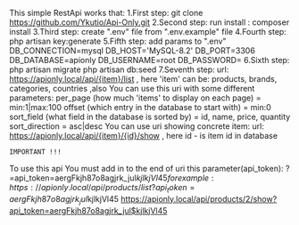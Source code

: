 This simple RestApi works that:
1.First step:
    git clone https://github.com/Ykutio/Api-Only.git
2.Second step:
    run install : composer install
3.Third step:
    create ".env" file from ".env.example" file
4.Fourth step:
    php artisan key:generate
5.Fifth step:
    add params to ".env"
        DB_CONNECTION=mysql
        DB_HOST='MySQL-8.2'
        DB_PORT=3306
        DB_DATABASE=apionly
        DB_USERNAME=root
        DB_PASSWORD= 
6.Sixth step:
    php artisan migrate
    php artisan db:seed
7.Seventh step:
    url:
    https://apionly.local/api/{item}/list
        , here 'item' can be:
                products,
                brands,
                categories,
                countries
,also You can use this uri with some different parameters:
    per_page (how much 'items' to display on each page) = min:1|max:100
    offset (which entry in the database to start with) = min:0
    sort_field (what field in the database is sorted by) = id, name, price, quantity
    sort_direction = asc|desc
You can use uri showing concrete item:
    url:
    https://apionly.local/api/{item}/{id}/show
        , here id - is item id in database

    IMPORTANT !!!
 To use this api You must add in to the end of uri this parameter(api_token):
    ?=api_token=aergFkjh87o8agjrk_jul$kjlkjVl45
        for example:
 https://apionly.local/api/products/list?api_token=aergFkjh87o8agjrk_jul$kjlkjVl45
 https://apionly.local/api/products/2/show?api_token=aergFkjh87o8agjrk_jul$kjlkjVl45
